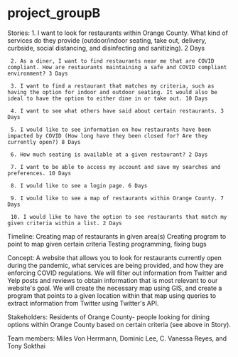# project_groupB

Stories: 
	 1. I want to look for restaurants within Orange County. What kind of services do they provide (outdoor/indoor seating, take out, delivery, curbside, social distancing, and disinfecting and sanitizing). 2 Days
         
	 2. As a diner, I want to find restaurants near me that are COVID compliant. How are restaurants maintaining a safe and COVID compliant environment? 3 Days
         
	 3. I want to find a restaurant that matches my criteria, such as having the option for indoor and outdoor seating. It would also be ideal to have the option to either dine in or take out. 10 Days
         
	 4. I want to see what others have said about certain restaurants. 3 Days
         
	 5. I would like to see information on how restaurants have been impacted by COVID (How long have they been closed for? Are they currently open?) 8 Days
         
	 6. How much seating is available at a given restaurant? 2 Days
         
	 7. I want to be able to access my account and save my searches and preferences. 10 Days
         
	 8. I would like to see a login page. 6 Days
         
	 9. I would like to see a map of restaurants within Orange County. 7 Days
         
	 10. I would like to have the option to see restaurants that match my given criteria within a list. 2 Days


Timeline: Creating map of restaurants in given area(s)
				  Creating program to point to map given certain criteria
				  Testing programming, fixing bugs
				

Concept: A website that allows you to look for restaurants currently open during the pandemic, what services are being provided, and how they are enforcing COVID regulations. We will filter out information from Twitter and Yelp posts and reviews to obtain information that is most relevant to our website's goal. We will create the necessary map using GIS, and create a program that points to a given location within that map using queries to extract information from Twitter using Twitter's API.


Stakeholders: Residents of Orange County- people looking for dining options within Orange County based on certain criteria (see above in Story).


Team members: Miles Von Herrmann, Dominic Lee, C. Vanessa Reyes, and Tony Sokthai
